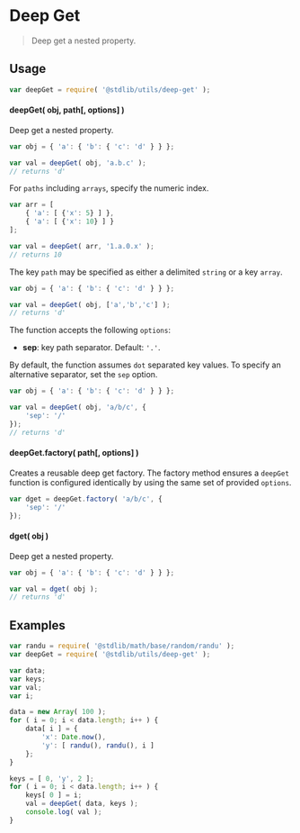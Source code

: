 # Deep Get

> Deep get a nested property.


<!-- <usage> -->

## Usage

``` javascript
var deepGet = require( '@stdlib/utils/deep-get' );
```


#### deepGet( obj, path\[, options\] )

Deep get a nested property.

``` javascript
var obj = { 'a': { 'b': { 'c': 'd' } } };

var val = deepGet( obj, 'a.b.c' );
// returns 'd'
```

For `paths` including `arrays`, specify the numeric index.

``` javascript
var arr = [
	{ 'a': [ {'x': 5} ] },
	{ 'a': [ {'x': 10} ] }
];

var val = deepGet( arr, '1.a.0.x' );
// returns 10
```

The key `path` may be specified as either a delimited `string` or a key `array`.

``` javascript
var obj = { 'a': { 'b': { 'c': 'd' } } };

var val = deepGet( obj, ['a','b','c'] );
// returns 'd'
```

The function accepts the following `options`:

*	__sep__: key path separator. Default: `'.'`.

By default, the function assumes `dot` separated key values. To specify an alternative separator, set the `sep` option.

``` javascript
var obj = { 'a': { 'b': { 'c': 'd' } } };

var val = deepGet( obj, 'a/b/c', {
	'sep': '/'	
});
// returns 'd'
```


#### deepGet.factory( path\[, options\] )

Creates a reusable deep get factory. The factory method ensures a `deepGet` function is configured identically by using the same set of provided `options`.

``` javascript
var dget = deepGet.factory( 'a/b/c', {
	'sep': '/'
});
```


#### dget( obj )

Deep get a nested property.

``` javascript
var obj = { 'a': { 'b': { 'c': 'd' } } };

var val = dget( obj );
// returns 'd'
```

<!-- </usage> -->

<!-- <examples> -->

## Examples

``` javascript
var randu = require( '@stdlib/math/base/random/randu' );
var deepGet = require( '@stdlib/utils/deep-get' );

var data;
var keys;
var val;
var i;

data = new Array( 100 );
for ( i = 0; i < data.length; i++ ) {
	data[ i ] = {
		'x': Date.now(),
		'y': [ randu(), randu(), i ]
	};
}

keys = [ 0, 'y', 2 ];
for ( i = 0; i < data.length; i++ ) {
	keys[ 0 ] = i;
	val = deepGet( data, keys );
	console.log( val );
}
```

<!-- </examples> -->


<!-- <links> -->

<!-- </links> -->
